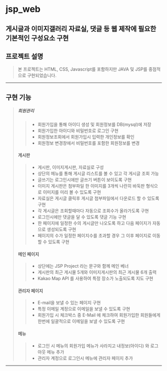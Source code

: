 # jsp_web
게시글과 이미지갤러리 자료실, 댓글 등 웹 제작에 필요한 기본적인 구성요소 구현
--------
## 프로젝트 설명
> 본 프로젝트는 HTML, CSS, Javascript를 포함하지만 JAVA 및 JSP를 중점적으로 구현되었습니다.
---------
## 구현 기능
> ##### 회원관리
>> * 회원가입을 통해 아이디 생성 및 회원정보를 DB(mysql)에 저장
>> * 회원가입한 아이디와 비밀번호로 로그인 구현
>> * 회원정보조회에서 회원가입시 입력한 개인정보를 확인
>> * 회원정보 변경창에서 비밀번호를 포함한 회원정보를 변경
> #### 게시판
>> * 게시판, 이미지게시판, 자료실로 구성
>> * 상단의 메뉴를 통해 게시글 리스트를 볼 수 있고 각 게시글 조회 가능
>> * 글쓰기는 로그인시에만 글쓰기 버튼이 보이도록 구현
>> * 이미지 게시판은 첨부파일 한 이미지를 3개씩 나란히 바둑판 형식으로 이미지를 미리 볼 수 있도록 구현
>> * 자료실은 게시글 클릭후 게시글 첨부파일에서 다운로드 할 수 있도록 구현
>> * 각 게시글은 조회할때마다 자동으로 조회수가 올라가도록 구현
>> * 로그인시에만 댓글을 달 수 있도록 댓글 기능 구현
>> * 한 페이지에 일정한 수의 게시글만 나오도록 하고 다음 페이지가 자동으로 생성되도록 구현
>> * 페이지의 수가 일정한 페이지수를 초과할 경우 그 이후 페이지로 이동할 수 있도록 구현
> #### 메인 페이지
>> * 상단에는 JSP Project 라는 문구와 함께 메인 베너
>> * 게시판의 최근 게시물 5개와 이미지게시판의 최근 게시물 6개 출력
>> * Kakao Map API 를 사용하여 특정 장소가 노출되도록 지도 구현
> #### 관리자 페이지
>> * E-mail을 보낼 수 있는 페이지 구현
>> * 특정 이메일 계정으로 이메일을 보낼 수 있도록 구현
>> * 회원가입 시 체크박스 중 E-Mail 에 체크하여 회원가입한 회원들에게 한번에 일괄적으로 이메일을 보낼 수 있도록 구현
> #### 메뉴
>> * 로그인 시 메뉴의 회원가입 메뉴가 사라지고 내정보(아이디) 와 로그아웃 메뉴 추가
>> * 관리자 계정으로 로그인시 메뉴에 관리자 페이지 추가
---------
